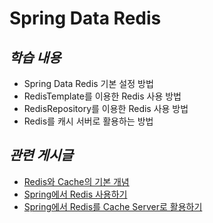 # Spring Data Redis

## *학습 내용*
- Spring Data Redis 기본 설정 방법
- RedisTemplate를 이용한 Redis 사용 방법
- RedisRepository를 이용한 Redis 사용 방법
- Redis를 캐시 서버로 활용하는 방법

## *관련 게시글*
- [Redis와 Cache의 기본 개념](https://maeng0830-note.tistory.com/62)
- [Spring에서 Redis 사용하기](https://maeng0830-note.tistory.com/63)
- [Spring에서 Redis를 Cache Server로 활용하기](https://maeng0830-note.tistory.com/64)
